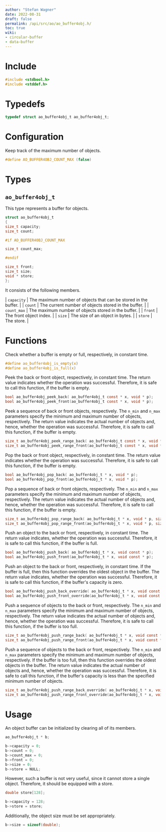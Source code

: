 ```yaml
---
author: "Stefan Wagner"
date: 2022-08-31
draft: false
permalink: /api/src/ao/ao_buffer4obj.h/
toc: true
wiki:
- circular-buffer
- data-buffer
---
```


# Include

```c
#include <stdbool.h>
#include <stddef.h>
```

# Typedefs

```c
typedef struct ao_buffer4obj_t ao_buffer4obj_t;
```

# Configuration

Keep track of the maximum number of objects.

```c
#define AO_BUFFER4OBJ_COUNT_MAX (false)
```

# Types

## `ao_buffer4obj_t`

This type represents a buffer for objects.

```c
struct ao_buffer4obj_t
{
size_t capacity;
size_t count;

#if AO_BUFFER4OBJ_COUNT_MAX

size_t count_max;

#endif

size_t front;
size_t size;
void * store;
};
```

It consists of the following members.

| `capacity` | The maximum number of objects that can be stored in the buffer. |
| `count` | The current number of objects stored in the buffer. |
| `count_max` | The maximum number of objects stored in the buffer. |
| `front` | The front object index. |
| `size` | The size of an object in bytes. |
| `store` | The store. |

# Functions

Check whether a buffer is empty or full, respectively, in constant time.

```c
#define ao_buffer4obj_is_empty(x)
#define ao_buffer4obj_is_full(x)
```

Peek the back or front object, respectively, in constant time. The return value indicates whether the operation was successful. Therefore, it is safe to call this function, if the buffer is empty.

```c
bool ao_buffer4obj_peek_back( ao_buffer4obj_t const * x, void * p);
bool ao_buffer4obj_peek_front(ao_buffer4obj_t const * x, void * p);
```

Peek a sequence of back or front objects, respectively. The `n_min` and `n_max` parameters specify the minimum and maximum number of objects, respectively. The return value indicates the actual number of objects and, hence, whether the operation was successful. Therefore, it is safe to call this function, if the buffer is empty.

```c
size_t ao_buffer4obj_peek_range_back( ao_buffer4obj_t const * x, void * p, size_t n_min, size_t n_max);
size_t ao_buffer4obj_peek_range_front(ao_buffer4obj_t const * x, void * p, size_t n_min, size_t n_max);
```

Pop the back or front object, respectively, in constant time. The return value indicates whether the operation was successful. Therefore, it is safe to call this function, if the buffer is empty.

```c
bool ao_buffer4obj_pop_back( ao_buffer4obj_t * x, void * p);
bool ao_buffer4obj_pop_front(ao_buffer4obj_t * x, void * p);
```

Pop a sequence of back or front objects, respectively. The `n_min` and `n_max` parameters specify the minimum and maximum number of objects, respectively. The return value indicates the actual number of objects and, hence, whether the operation was successful. Therefore, it is safe to call this function, if the buffer is empty.

```c
size_t ao_buffer4obj_pop_range_back( ao_buffer4obj_t * x, void * p, size_t n_min, size_t n_max);
size_t ao_buffer4obj_pop_range_front(ao_buffer4obj_t * x, void * p, size_t n_min, size_t n_max);
```

Push an object to the back or front, respectively, in constant time. The return value indicates, whether the operation was successful. Therefore, it is safe to call this function, if the buffer is full.

```c
bool ao_buffer4obj_push_back( ao_buffer4obj_t * x, void const * p);
bool ao_buffer4obj_push_front(ao_buffer4obj_t * x, void const * p);
```

Push an object to the back or front, respectively, in constant time. If the buffer is full, then this function overrides the oldest object in the buffer. The return value indicates, whether the operation was successful. Therefore, it is safe to call this function, if the buffer's capacity is zero.

```c
bool ao_buffer4obj_push_back_override( ao_buffer4obj_t * x, void const * p);
bool ao_buffer4obj_push_front_override(ao_buffer4obj_t * x, void const * p);
```

Push a sequence of objects to the back or front, respectively. The `n_min` and `n_max` parameters specify the minimum and maximum number of objects, respectively. The return value indicates the actual number of objects and, hence, whether the operation was successful. Therefore, it is safe to call this function, if the buffer is too full.

```c
size_t ao_buffer4obj_push_range_back( ao_buffer4obj_t * x, void const * p, size_t n_min, size_t n_max);
size_t ao_buffer4obj_push_range_front(ao_buffer4obj_t * x, void const * p, size_t n_min, size_t n_max);
```

Push a sequence of objects to the back or front, respectively. The `n_min` and `n_max` parameters specify the minimum and maximum number of objects, respectively. If the buffer is too full, then this function overrides the oldest objects in the buffer. The return value indicates the actual number of objects and, hence, whether the operation was successful. Therefore, it is safe to call this function, if the buffer's capacity is less than the specified minimum number of objects.

```c
size_t ao_buffer4obj_push_range_back_override( ao_buffer4obj_t * x, void const * p, size_t n_min, size_t n_max);
size_t ao_buffer4obj_push_range_front_override(ao_buffer4obj_t * x, void const * p, size_t n_min, size_t n_max);
```

# Usage

An object buffer can be initialized by clearing all of its members.

```c
ao_buffer4obj_t * b;
```

```c
b->capacity = 0;
b->count = 0;
b->count_max = 0;
b->front = 0;
b->size = 0;
b->store = NULL;
```

However, such a buffer is not very useful, since it cannot store a single object. Therefore, it should be equipped with a store.

```c
double store[128];
```

```c
b->capacity = 128;
b->store = store;
```

Additionally, the object size must be set appropriately.

```c
b->size = sizeof(double);
```
